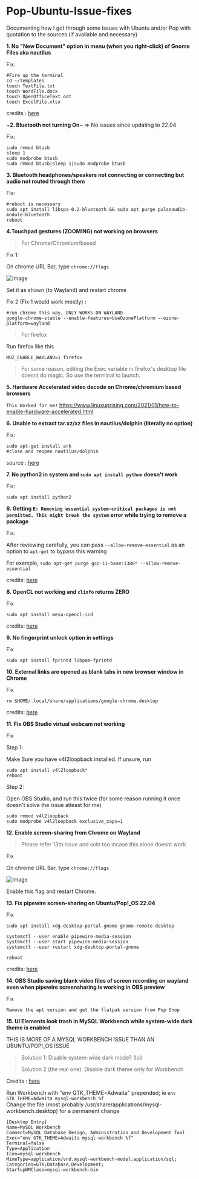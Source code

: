 # Pop-Ubuntu-Issue-fixes

Documenting how I got through some issues with Ubuntu and/or Pop with quotation to the sources (if available and necessary)

**1. No "New Document" option in menu (when you right-click) of Gnome Files aka nautilus** <br>

Fix:

    #Fire up the terminal
    cd ~/Templates
    touch TextFile.txt
    touch WordFile.docx
    touch OpenOfficeText.odt
    touch ExcelFile.xlsx
    
credits : [here](https://askubuntu.com/a/209669/1227056)

~**2. Bluetooth not turning On**~ => No issues since updating to 22.04

Fix:

    sudo rmmod btusb
    sleep 1
    sudo modprobe btusb
    sudo rmmod btusb|sleep 1|sudo modprobe btusb
    

**3. Bluetooth headphones/speakers not connecting or connecting but audio not routed through them**

Fix:

    #reboot is necessary
    sudo apt install libspa-0.2-bluetooth && sudo apt purge pulseaudio-module-bluetooth
    reboot


**4.Touchpad gestures (ZOOMING) not working on browsers**


> For Chrome/Chromium/based

Fix 1:

On chrome URL Bar, type ```chrome://flags``` 

![image](https://user-images.githubusercontent.com/78267371/162694799-33a26cd9-3cf5-4726-b963-3e8c4d06cb99.png)

Set it as shown (to Wayland) and restart chrome


Fix 2 (Fix 1 would work mostly) :

    #run chrome this way, ONLY WORKS ON WAYLAND
    google-chrome-stable --enable-features=UseOzonePlatform --ozone-platform=wayland
    
> For firefox

Run firefox like this 

```MOZ_ENABLE_WAYLAND=1 firefox```

> For some reason, editing the Exec variable in firefox's desktop file doesnt do magic. So use the terminal to launch.
   
**5. Hardware Accelerated video decode on Chrome/chromium based browsers**
    
`This Worked for me!`
https://www.linuxuprising.com/2021/01/how-to-enable-hardware-accelerated.html

**6. Unable to extract tar.xz/xz files in nautilus/dolphin (literally no option)**

Fix:

    sudo apt-get install ark
    #close and reopen nautilus/dolphin

source : [here](https://askubuntu.com/a/881271/1227056)

**7. No python2 in system and `sudo apt install python` doesn't work**

Fix:

    sudo apt install python2
    
**8. Getting `E: Removing essential system-critical packages is not permitted. This might break the system` error while trying to remove a package**

Fix:

After reviewing carefully, you can pass `--allow-remove-essential` as an option to `apt-get` to bypass this warning

For example, `sudo apt-get purge gcc-11-base:i386* --allow-remove-essential`

credits: [here](https://www.reddit.com/r/debian/comments/r7cjow/comment/hmykar4/?utm_source=share&utm_medium=web2x&context=3)

**8. OpenCL not working and `clinfo` returns ZERO**

Fix

    sudo apt install mesa-opencl-icd
credits: [here](https://itectec.com/ubuntu/ubuntu-how-to-get-opencl-to-work-on-an-amd-gpu-with-ubuntu-16-04/#:~:text=When%20clinfo%20shows%20%22Number%20of,icd%22%20for%20a%20possible%20solution.)
    
**9. No fingerprint unlock option in settings**

Fix

    sudo apt install fprintd libpam-fprintd
    
**10. External links are opened as blank tabs in new browser window in Chrome**

Fix

    rm $HOME/.local/share/applications/google-chrome.desktop
credits: [here](https://askubuntu.com/a/689769/1227056)

**11. Fix OBS Studio virtual webcam not working**

Fix

Step 1:

Make Sure you have v4l2loopback installed. If unsure, run 

    sudo apt install v4l2loopback*
    reboot
    
Step 2:

Open OBS Studio, and run this twice (for some reason running it once doesn't solve the issue atleast for me)

    sudo rmmod v4l2loopback
    sudo modprobe v4l2loopback exclusive_caps=1
    
**12. Enable screen-sharing from Chrome on Wayland**

> Please refer 13th issue and soln too incase this alone doesnt work

Fix

On chrome URL Bar, type ```chrome://flags``` 

![image](https://user-images.githubusercontent.com/78267371/162693891-f0248d2b-1d25-4079-a0ce-b0e82156fbbd.png)

Enable this flag and restart Chrome.

**13. Fix pipewire screen-sharing on Ubuntu/Pop!_OS 22.04**

Fix

    sudo apt install xdg-desktop-portal-gnome gnome-remote-desktop

    systemctl --user enable pipewire-media-session
    systemctl --user start pipewire-media-session
    systemctl --user restart xdg-desktop-portal-gnome

    reboot
    
credits: [here](https://askubuntu.com/a/1398720/1227056)

**14. OBS Studio saving blank video files of screen recording on wayland even when pipewire screensharing is working in OBS preview**

Fix

    Remove the apt version and get the flatpak version from Pop Shop

**15. UI Elements look trash in MySQL Workbench while system-wide dark theme is enabled**

THIS IS MORE OF A MYSQL WORKBENCH ISSUE THAN AN UBUNTU/POP!_OS ISSUE

> Solution 1: Disable system-wide dark mode? (lol)

> Solution 2 (the real one): Disable dark theme only for Workbench

Credits : [here](https://askubuntu.com/a/1111198/1227056)

Run Workbench with "env GTK_THEME=Adwaita" prepended; ie `env GTK_THEME=Adwaita mysql-workbench %f`    
Change the file (most probably /usr/share/applications/mysql-workbench.desktop) for a permanent change

    [Desktop Entry]
    Name=MySQL Workbench
    Comment=MySQL Database Design, Administration and Development Tool
    Exec="env GTK_THEME=Adwaita mysql-workbench %f"
    Terminal=false
    Type=Application
    Icon=mysql-workbench
    MimeType=application/vnd.mysql-workbench-model;application/sql;
    Categories=GTK;Database;Development;
    StartupWMClass=mysql-workbench-bin
